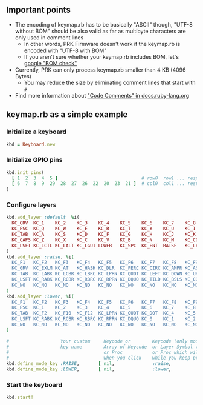## Important points

- The encoding of keymap.rb has to be basically "ASCII" though, "UTF-8 without BOM" should be also valid as far as multibyte characters are only used in comment lines
  - In other words, PRK Firmware doesn't work if the keymap.rb is encoded with "UTF-8 with BOM"
  - If you aren't sure whether your keymap.rb includes BOM, let's [google "BOM check"](https://www.google.com/search?q=bom+check)
- Currently, PRK can only process keymap.rb smaller than 4 KB (4096 Bytes)
  - You may reduce the size by eliminating comment lines that start with `#`
- Find more information about ["Code Comments" in docs.ruby-lang.org](https://docs.ruby-lang.org/en/master/doc/syntax/comments_rdoc.html)

## keymap.rb as a simple example

### Initialize a keyboard

```ruby
kbd = Keyboard.new
```

### Initialize GPIO pins

```ruby
kbd.init_pins(
  [ 1  2  3  4  5 ]                               # row0  row1 ... respectively
  [ 6  7  8  9  29  28  27  26  22  20  23  21 ]  # col0  col1 ... respectively
)
```

### Configure layers

```ruby
kbd.add_layer :default  %i(
  KC_GRV  KC_1    KC_2    KC_3    KC_4    KC_5    KC_6    KC_7    KC_8     KC_9     KC_0    KC_BSPC
  KC_ESC  KC_Q    KC_W    KC_E    KC_R    KC_T    KC_Y    KC_U    KC_I     KC_O     KC_P    KC_DEL
  KC_TAB  KC_A    KC_S    KC_D    KC_F    KC_G    KC_H    KC_J    KC_K     KC_L     KC_SCLN KC_QUOT
  KC_CAPS KC_Z    KC_X    KC_C    KC_V    KC_B    KC_N    KC_M    KC_COMM  KC_DOT   KC_SLSH KC_RSFT
  KC_LSFT KC_LCTL KC_LALT KC_LGUI LOWER   KC_SPC  KC_ENT  RAISE   KC_LEFT  KC_DOWN  KC_UP   KC_RIGHT
)
kbd.add_layer :raise, %i(
  KC_F1   KC_F2   KC_F3   KC_F4   KC_F5   KC_F6   KC_F7   KC_F8   KC_F9    KC_F10   KC_F11  KC_F12
  KC_GRV  KC_EXLM KC_AT   KC_HASH KC_DLR  KC_PERC KC_CIRC KC_AMPR KC_ASTER KC_LPRN  KC_RPRN KC_MINS
  KC_TAB  KC_LABK KC_LCBR KC_LBRC KC_LPRN KC_QUOT KC_LEFT KC_DOWN KC_UP    KC_RIGHT KC_UNDS KC_PIPE
  KC_LSFT KC_RABK KC_RCBR KC_RBRC KC_RPRN KC_DQUO KC_TILD KC_BSLS KC_COMMA KC_DOT   KC_SLSH KC_RSFT
  KC_NO   KC_NO   KC_NO   KC_NO   KC_NO   KC_NO   KC_NO   KC_NO   KC_NO    KC_NO    KC_NO   KC_NO
)
kbd.add_layer :lower, %i(
  KC_F1   KC_F2   KC_F3   KC_F4   KC_F5   KC_F6   KC_F7   KC_F8   KC_F9    KC_F10   KC_F11  KC_F12
  KC_ESC  KC_1    KC_2    KC_3    KC_4    KC_5    KC_6    KC_7    KC_8     KC_9     KC_0    KC_MINS
  KC_TAB  KC_F2   KC_F10  KC_F12  KC_LPRN KC_QUOT KC_DOT  KC_4    KC_5     KC_6     KC_PLUS KC_BSPC
  KC_LSFT KC_RABK KC_RCBR KC_RBRC KC_RPRN KC_DQUO KC_0    KC_1    KC_2     KC_3     KC_SLSH KC_COMMA
  KC_NO   KC_NO   KC_NO   KC_NO   KC_NO   KC_NO   KC_NO   KC_NO   KC_NO    KC_NO    KC_NO   KC_NO
)

#                   Your custom     Keycode or        Keycode (only modifiers)     Release time     Re-push time
#                   key name        Array of Keycode  or Layer Symbol to be held   threshold(ms)    threshold(ms)
#                                   or Proc           or Proc which will run       to consider as   to consider as
#                                   when you click    while you keep press         `click the key`  `hold the key`
kbd.define_mode_key :RAISE,       [ nil,              :raise,                      nil,             nil ]
kbd.define_mode_key :LOWER,       [ nil,              :lower,                      nil,             nil ]
```

### Start the keyboard

```ruby
kbd.start!
```
